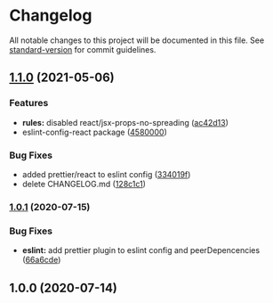 # Changelog

All notable changes to this project will be documented in this file. See [standard-version](https://github.com/conventional-changelog/standard-version) for commit guidelines.

## [1.1.0](https://github.com/we-students/javascript/compare/v1.0.1...v1.1.0) (2021-05-06)


### Features

* **rules:** disabled react/jsx-props-no-spreading ([ac42d13](https://github.com/we-students/javascript/commit/ac42d13844df3fe703927d6e370a28040e2ee0cb))
* eslint-config-react package ([4580000](https://github.com/we-students/javascript/commit/4580000bed58e0c9fafac34251c7475f2121b168))


### Bug Fixes

* added prettier/react to eslint config ([334019f](https://github.com/we-students/javascript/commit/334019fbe8fbbcfd9e422e39d56b09c236f4c256))
* delete CHANGELOG.md ([128c1c1](https://github.com/we-students/javascript/commit/128c1c1bc6dfd18720e2233020d7ed0c3cc1b222))

### [1.0.1](https://github.com/we-students/javascript/compare/v1.0.0...v1.0.1) (2020-07-15)

### Bug Fixes

-   **eslint:** add prettier plugin to eslint config and peerDepencencies ([66a6cde](https://github.com/we-students/javascript/commit/66a6cde40c62dacf125997c23dbc1289fa13d4a7))

## 1.0.0 (2020-07-14)
